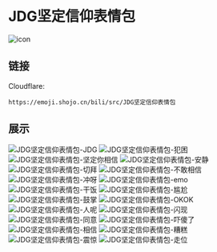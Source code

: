 # JDG坚定信仰表情包
![icon](https://emoji.shojo.cn/bili/src/JDG坚定信仰表情包/icon.png)
## 链接
Cloudflare:
```
https://emoji.shojo.cn/bili/src/JDG坚定信仰表情包
```
## 展示
![JDG坚定信仰表情包-JDG](https://emoji.shojo.cn/bili/src/JDG坚定信仰表情包/JDG坚定信仰表情包-JDG.png)
![JDG坚定信仰表情包-犯困](https://emoji.shojo.cn/bili/src/JDG坚定信仰表情包/JDG坚定信仰表情包-犯困.png)
![JDG坚定信仰表情包-坚定你相信](https://emoji.shojo.cn/bili/src/JDG坚定信仰表情包/JDG坚定信仰表情包-坚定你相信.png)
![JDG坚定信仰表情包-安静](https://emoji.shojo.cn/bili/src/JDG坚定信仰表情包/JDG坚定信仰表情包-安静.png)
![JDG坚定信仰表情包-切拜](https://emoji.shojo.cn/bili/src/JDG坚定信仰表情包/JDG坚定信仰表情包-切拜.png)
![JDG坚定信仰表情包-不敢相信](https://emoji.shojo.cn/bili/src/JDG坚定信仰表情包/JDG坚定信仰表情包-不敢相信.png)
![JDG坚定信仰表情包-冲呀](https://emoji.shojo.cn/bili/src/JDG坚定信仰表情包/JDG坚定信仰表情包-冲呀.png)
![JDG坚定信仰表情包-emo](https://emoji.shojo.cn/bili/src/JDG坚定信仰表情包/JDG坚定信仰表情包-emo.png)
![JDG坚定信仰表情包-干饭](https://emoji.shojo.cn/bili/src/JDG坚定信仰表情包/JDG坚定信仰表情包-干饭.png)
![JDG坚定信仰表情包-尴尬](https://emoji.shojo.cn/bili/src/JDG坚定信仰表情包/JDG坚定信仰表情包-尴尬.png)
![JDG坚定信仰表情包-鼓掌](https://emoji.shojo.cn/bili/src/JDG坚定信仰表情包/JDG坚定信仰表情包-鼓掌.png)
![JDG坚定信仰表情包-OKOK](https://emoji.shojo.cn/bili/src/JDG坚定信仰表情包/JDG坚定信仰表情包-OKOK.png)
![JDG坚定信仰表情包-人呢](https://emoji.shojo.cn/bili/src/JDG坚定信仰表情包/JDG坚定信仰表情包-人呢.png)
![JDG坚定信仰表情包-闪现](https://emoji.shojo.cn/bili/src/JDG坚定信仰表情包/JDG坚定信仰表情包-闪现.png)
![JDG坚定信仰表情包-同意](https://emoji.shojo.cn/bili/src/JDG坚定信仰表情包/JDG坚定信仰表情包-同意.png)
![JDG坚定信仰表情包-吓傻了](https://emoji.shojo.cn/bili/src/JDG坚定信仰表情包/JDG坚定信仰表情包-吓傻了.png)
![JDG坚定信仰表情包-相信](https://emoji.shojo.cn/bili/src/JDG坚定信仰表情包/JDG坚定信仰表情包-相信.png)
![JDG坚定信仰表情包-糟糕](https://emoji.shojo.cn/bili/src/JDG坚定信仰表情包/JDG坚定信仰表情包-糟糕.png)
![JDG坚定信仰表情包-震惊](https://emoji.shojo.cn/bili/src/JDG坚定信仰表情包/JDG坚定信仰表情包-震惊.png)
![JDG坚定信仰表情包-走位](https://emoji.shojo.cn/bili/src/JDG坚定信仰表情包/JDG坚定信仰表情包-走位.png)
